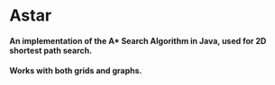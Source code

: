 # Astar

#### An implementation of the A* Search Algorithm in Java, used for 2D shortest path search. 
#### Works with both grids and graphs.
